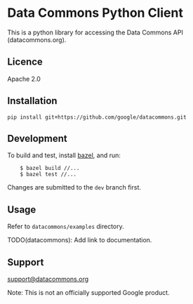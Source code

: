# Data Commons Python Client

This is a python library for accessing the Data Commons API (datacommons.org).

## Licence

Apache 2.0

## Installation

    pip install git+https://github.com/google/datacommons.git

## Development

To build and test, install [bazel](https://bazel.build/), and run:

```
    $ bazel build //...
    $ bazel test //...
```

Changes are submitted to the `dev` branch first.

## Usage

Refer to `datacommons/examples` directory.

TODO(datacommons): Add link to documentation.

## Support

support@datacommons.org

Note: This is not an officially supported Google product.
